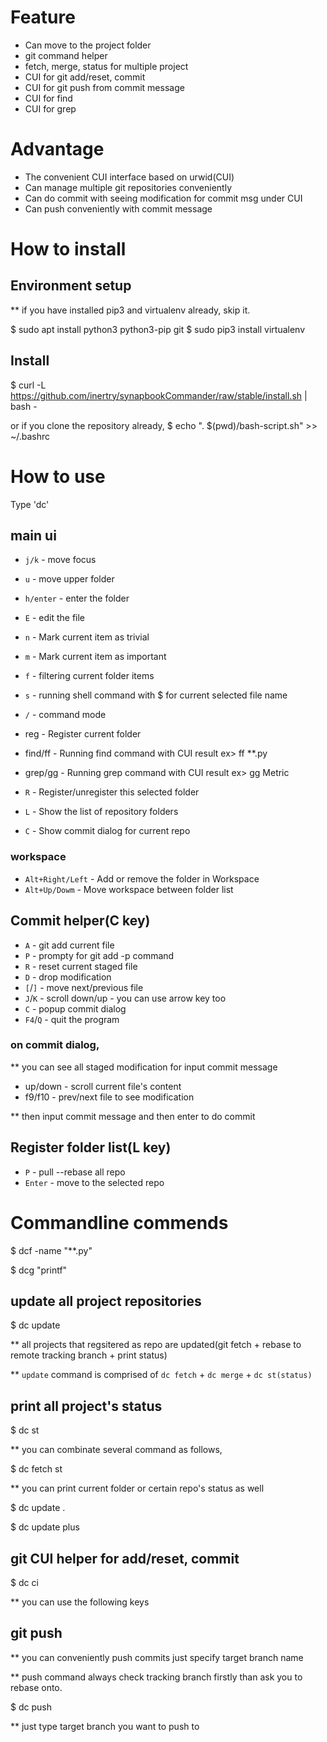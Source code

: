 # Feature

- Can move to the project folder
- git command helper
- fetch, merge, status for multiple project
- CUI for git add/reset, commit
- CUI for git push from commit message
- CUI for find
- CUI for grep

# Advantage

- The convenient CUI interface based on urwid(CUI)
- Can manage multiple git repositories conveniently
- Can do commit with seeing modification for commit msg under CUI
- Can push conveniently with commit message

# How to install

## Environment setup

\*\* if you have installed pip3 and virtualenv already, skip it.

\$ sudo apt install python3 python3-pip git
\$ sudo pip3 install virtualenv

## Install
\$ curl -L https://github.com/inertry/synapbookCommander/raw/stable/install.sh | bash -

or if you clone the repository already,
$ echo ". $(pwd)/bash-script.sh" >> ~/.bashrc

# How to use

Type 'dc'

## main ui

- `j/k` - move focus
- `u` - move upper folder
- `h/enter` - enter the folder
- `E` - edit the file

- `n` - Mark current item as trivial
- `m` - Mark current item as important

- `f` - filtering current folder items
- `s` - running shell command with \$ for current selected file name

- `/` - command mode
- reg - Register current folder
- find/ff - Running find command with CUI result
  ex> ff \*\*.py
- grep/gg - Running grep command with CUI result
  ex> gg Metric

- `R` - Register/unregister this selected folder
- `L` - Show the list of repository folders
- `C` - Show commit dialog for current repo

### workspace

- `Alt+Right/Left` - Add or remove the folder in Workspace
- `Alt+Up/Dowm` - Move workspace between folder list

## Commit helper(C key)

- `A` - git add current file
- `P` - prompty for git add -p command
- `R` - reset current staged file
- `D` - drop modification
- `[`/`]` - move next/previous file
- `J`/`K` - scroll down/up - you can use arrow key too
- `C` - popup commit dialog
- `F4`/`Q` - quit the program

### on commit dialog,

\*\* you can see all staged modification for input commit message

- up/down - scroll current file's content
- f9/f10 - prev/next file to see modification

\*\* then input commit message and then enter to do commit

## Register folder list(L key)

- `P` - pull --rebase all repo
- `Enter` - move to the selected repo

# Commandline commends

\$ dcf -name "\*\*.py"

\$ dcg "printf"

## update all project repositories

\$ dc update

\*\* all projects that regsitered as repo are updated(git fetch + rebase to remote tracking branch + print status)

\*\* `update` command is comprised of `dc fetch` + `dc merge` + `dc st(status)`

## print all project's status

\$ dc st

\*\* you can combinate several command as follows,

\$ dc fetch st

\*\* you can print current folder or certain repo's status as well

\$ dc update .

\$ dc update plus

## git CUI helper for add/reset, commit

\$ dc ci

\*\* you can use the following keys

## git push

\*\* you can conveniently push commits just specify target branch name

\*\* push command always check tracking branch firstly than ask you to rebase onto.

\$ dc push

\*\* just type target branch you want to push to
